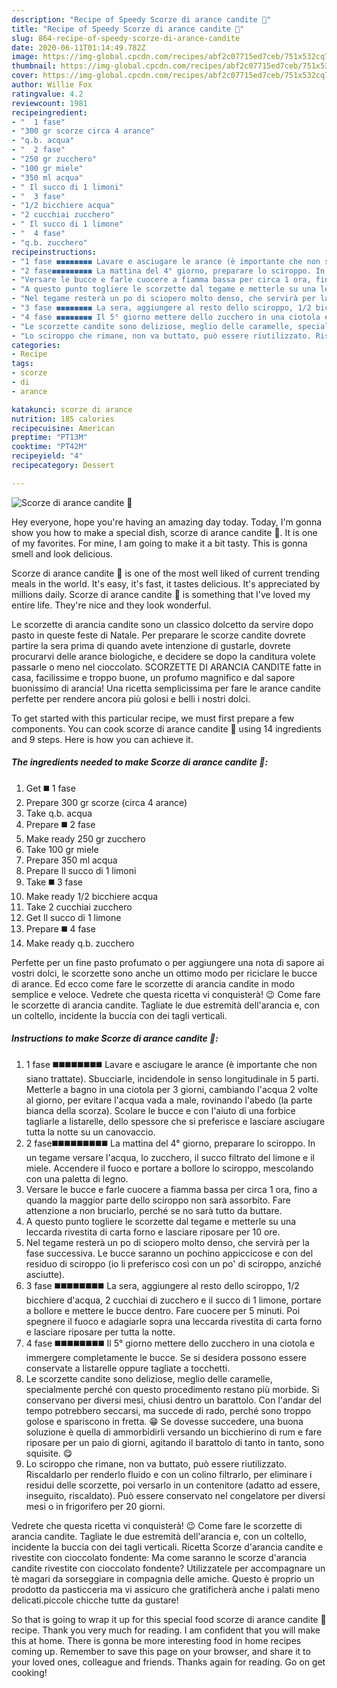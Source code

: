 ```yaml
---
description: "Recipe of Speedy Scorze di arance candite 🌷"
title: "Recipe of Speedy Scorze di arance candite 🌷"
slug: 864-recipe-of-speedy-scorze-di-arance-candite
date: 2020-06-11T01:14:49.782Z
image: https://img-global.cpcdn.com/recipes/abf2c07715ed7ceb/751x532cq70/scorze-di-arance-candite-🌷-recipe-main-photo.jpg
thumbnail: https://img-global.cpcdn.com/recipes/abf2c07715ed7ceb/751x532cq70/scorze-di-arance-candite-🌷-recipe-main-photo.jpg
cover: https://img-global.cpcdn.com/recipes/abf2c07715ed7ceb/751x532cq70/scorze-di-arance-candite-🌷-recipe-main-photo.jpg
author: Willie Fox
ratingvalue: 4.2
reviewcount: 1981
recipeingredient:
- "  1 fase"
- "300 gr scorze circa 4 arance"
- "q.b. acqua"
- "  2 fase"
- "250 gr zucchero"
- "100 gr miele"
- "350 ml acqua"
- " Il succo di 1 limoni"
- "  3 fase"
- "1/2 bicchiere acqua"
- "2 cucchiai zucchero"
- " Il succo di 1 limone"
- "  4 fase"
- "q.b. zucchero"
recipeinstructions:
- "1 fase ◼️◼️◼️◼️◼️◼️◼️◼️ Lavare e asciugare le arance (è importante che non siano trattate). Sbucciarle, incidendole in senso longitudinale in 5 parti. Metterle a bagno in una ciotola per 3 giorni, cambiando l&#39;acqua 2 volte al giorno, per evitare l&#39;acqua vada a male, rovinando l&#39;abedo (la parte bianca della scorza). Scolare le bucce e con l&#39;aiuto di una forbice tagliarle a listarelle, dello spessore che si preferisce e lasciare asciugare tutta la notte su un canovaccio."
- "2 fase◼️◼️◼️◼️◼️◼️◼️◼️◼️ La mattina del 4° giorno, preparare lo sciroppo. In un tegame versare l&#39;acqua, lo zucchero, il succo filtrato del limone e il miele. Accendere il fuoco e portare a bollore lo sciroppo, mescolando con una paletta di legno."
- "Versare le bucce e farle cuocere a fiamma bassa per circa 1 ora, fino a quando la maggior parte dello sciroppo non sarà assorbito. Fare attenzione a non bruciarlo, perché se no sarà tutto da buttare."
- "A questo punto togliere le scorzette dal tegame e metterle su una leccarda rivestita di carta forno e lasciare riposare per 10 ore."
- "Nel tegame resterà un po di sciopero molto denso, che servirà per la fase successiva. Le bucce saranno un pochino appiccicose e con del residuo di sciroppo (io li preferisco così con un po&#39; di sciroppo, anziché asciutte)."
- "3 fase ◼️◼️◼️◼️◼️◼️◼️◼️ La sera, aggiungere al resto dello sciroppo, 1/2 bicchiere d&#39;acqua, 2 cucchiai di zucchero e il succo di 1 limone, portare a bollore e mettere le bucce dentro. Fare cuocere per 5 minuti. Poi spegnere il fuoco e adagiarle sopra una leccarda rivestita di carta forno e lasciare riposare per tutta la notte."
- "4 fase ◼️◼️◼️◼️◼️◼️◼️◼️ Il 5° giorno mettere dello zucchero in una ciotola e immergere completamente le bucce. Se si desidera possono essere conservate a listarelle oppure tagliate a tocchetti."
- "Le scorzette candite sono deliziose, meglio delle caramelle, specialmente perché con questo procedimento restano più morbide. Si conservano per diversi mesi, chiusi dentro un barattolo. Con l&#39;andar del tempo potrebbero seccarsi, ma succede di rado, perché sono troppo golose e spariscono in fretta. 😁 Se dovesse succedere, una buona soluzione è quella di ammorbidirli versando un bicchierino di rum e fare riposare per un paio di giorni, agitando il barattolo di tanto in tanto, sono squisite. 😋"
- "Lo sciroppo che rimane, non va buttato, può essere riutilizzato. Riscaldarlo per renderlo fluido e con un colino filtrarlo, per eliminare i residui delle scorzette, poi versarlo in un contenitore (adatto ad essere, inseguito, riscaldato). Può essere conservato nel congelatore per diversi mesi o in frigorifero per 20 giorni."
categories:
- Recipe
tags:
- scorze
- di
- arance

katakunci: scorze di arance 
nutrition: 185 calories
recipecuisine: American
preptime: "PT13M"
cooktime: "PT42M"
recipeyield: "4"
recipecategory: Dessert

---
```



![Scorze di arance candite 🌷](https://img-global.cpcdn.com/recipes/abf2c07715ed7ceb/751x532cq70/scorze-di-arance-candite-🌷-recipe-main-photo.jpg)

Hey everyone, hope you're having an amazing day today. Today, I'm gonna show you how to make a special dish, scorze di arance candite 🌷. It is one of my favorites. For mine, I am going to make it a bit tasty. This is gonna smell and look delicious.

Scorze di arance candite 🌷 is one of the most well liked of current trending meals in the world. It's easy, it's fast, it tastes delicious. It's appreciated by millions daily. Scorze di arance candite 🌷 is something that I've loved my entire life. They're nice and they look wonderful.

Le scorzette di arancia candite sono un classico dolcetto da servire dopo pasto in queste feste di Natale. Per preparare le scorze candite dovrete partire la sera prima di quando avete intenzione di gustarle, dovrete procurarvi delle arance biologiche, e decidere se dopo la canditura volete passarle o meno nel cioccolato. SCORZETTE DI ARANCIA CANDITE fatte in casa, facilissime e troppo buone, un profumo magnifico e dal sapore buonissimo di arancia! Una ricetta semplicissima per fare le arance candite perfette per rendere ancora più golosi e belli i nostri dolci.


To get started with this particular recipe, we must first prepare a few components. You can cook scorze di arance candite 🌷 using 14 ingredients and 9 steps. Here is how you can achieve it.

<!--inarticleads1-->

##### The ingredients needed to make Scorze di arance candite 🌷:

1. Get  ◼️ 1 fase
1. Prepare 300 gr scorze (circa 4 arance)
1. Take q.b. acqua
1. Prepare  ◼️ 2 fase
1. Make ready 250 gr zucchero
1. Take 100 gr miele
1. Prepare 350 ml acqua
1. Prepare  Il succo di 1 limoni
1. Take  ◼️ 3 fase
1. Make ready 1/2 bicchiere acqua
1. Take 2 cucchiai zucchero
1. Get  Il succo di 1 limone
1. Prepare  ◼️ 4 fase
1. Make ready q.b. zucchero


Perfette per un fine pasto profumato o per aggiungere una nota di sapore ai vostri dolci, le scorzette sono anche un ottimo modo per riciclare le bucce di arance. Ed ecco come fare le scorzette di arancia candite in modo semplice e veloce. Vedrete che questa ricetta vi conquisterà! 😉 Come fare le scorzette di arancia candite. Tagliate le due estremità dell&#39;arancia e, con un coltello, incidente la buccia con dei tagli verticali. 

<!--inarticleads2-->

##### Instructions to make Scorze di arance candite 🌷:

1. 1 fase ◼️◼️◼️◼️◼️◼️◼️◼️ Lavare e asciugare le arance (è importante che non siano trattate). Sbucciarle, incidendole in senso longitudinale in 5 parti. Metterle a bagno in una ciotola per 3 giorni, cambiando l&#39;acqua 2 volte al giorno, per evitare l&#39;acqua vada a male, rovinando l&#39;abedo (la parte bianca della scorza). Scolare le bucce e con l&#39;aiuto di una forbice tagliarle a listarelle, dello spessore che si preferisce e lasciare asciugare tutta la notte su un canovaccio.
1. 2 fase◼️◼️◼️◼️◼️◼️◼️◼️◼️ La mattina del 4° giorno, preparare lo sciroppo. In un tegame versare l&#39;acqua, lo zucchero, il succo filtrato del limone e il miele. Accendere il fuoco e portare a bollore lo sciroppo, mescolando con una paletta di legno.
1. Versare le bucce e farle cuocere a fiamma bassa per circa 1 ora, fino a quando la maggior parte dello sciroppo non sarà assorbito. Fare attenzione a non bruciarlo, perché se no sarà tutto da buttare.
1. A questo punto togliere le scorzette dal tegame e metterle su una leccarda rivestita di carta forno e lasciare riposare per 10 ore.
1. Nel tegame resterà un po di sciopero molto denso, che servirà per la fase successiva. Le bucce saranno un pochino appiccicose e con del residuo di sciroppo (io li preferisco così con un po&#39; di sciroppo, anziché asciutte).
1. 3 fase ◼️◼️◼️◼️◼️◼️◼️◼️ La sera, aggiungere al resto dello sciroppo, 1/2 bicchiere d&#39;acqua, 2 cucchiai di zucchero e il succo di 1 limone, portare a bollore e mettere le bucce dentro. Fare cuocere per 5 minuti. Poi spegnere il fuoco e adagiarle sopra una leccarda rivestita di carta forno e lasciare riposare per tutta la notte.
1. 4 fase ◼️◼️◼️◼️◼️◼️◼️◼️ Il 5° giorno mettere dello zucchero in una ciotola e immergere completamente le bucce. Se si desidera possono essere conservate a listarelle oppure tagliate a tocchetti.
1. Le scorzette candite sono deliziose, meglio delle caramelle, specialmente perché con questo procedimento restano più morbide. Si conservano per diversi mesi, chiusi dentro un barattolo. Con l&#39;andar del tempo potrebbero seccarsi, ma succede di rado, perché sono troppo golose e spariscono in fretta. 😁 Se dovesse succedere, una buona soluzione è quella di ammorbidirli versando un bicchierino di rum e fare riposare per un paio di giorni, agitando il barattolo di tanto in tanto, sono squisite. 😋
1. Lo sciroppo che rimane, non va buttato, può essere riutilizzato. Riscaldarlo per renderlo fluido e con un colino filtrarlo, per eliminare i residui delle scorzette, poi versarlo in un contenitore (adatto ad essere, inseguito, riscaldato). Può essere conservato nel congelatore per diversi mesi o in frigorifero per 20 giorni.


Vedrete che questa ricetta vi conquisterà! 😉 Come fare le scorzette di arancia candite. Tagliate le due estremità dell&#39;arancia e, con un coltello, incidente la buccia con dei tagli verticali. Ricetta Scorze d&#39;arancia candite e rivestite con cioccolato fondente: Ma come saranno le scorze d&#39;arancia candite rivestite con cioccolato fondente? Utilizzatele per accompagnare un tè magari da sorseggiare in compagnia delle amiche. Questo è proprio un prodotto da pasticceria ma vi assicuro che gratificherà anche i palati meno delicati.piccole chicche tutte da gustare! 

So that is going to wrap it up for this special food scorze di arance candite 🌷 recipe. Thank you very much for reading. I am confident that you will make this at home. There is gonna be more interesting food in home recipes coming up. Remember to save this page on your browser, and share it to your loved ones, colleague and friends. Thanks again for reading. Go on get cooking!
